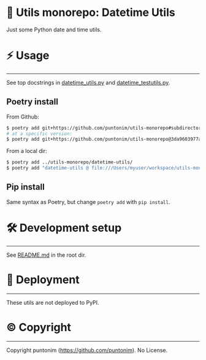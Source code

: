 **📅 Utils monorepo: Datetime Utils**
=====================================

Just some Python date and time utils.


⚡ Usage
=======

---

See top docstrings in [datetime_utils.py](datetime_utils/datetime_utils.py)
 and [datetime_testutils.py](datetime_utils/datetime_testutils.py).

Poetry install
--------------
From Github:
```sh
$ poetry add git+https://github.com/puntonim/utils-monorepo#subdirectory=datetime-utils
# at a specific version:
$ poetry add git+https://github.com/puntonim/utils-monorepo@3da9603977a5e2948429627ac83309353cca693d#subdirectory=datetime-utils
```

From a local dir:
```sh
$ poetry add ../utils-monorepo/datetime-utils/
$ poetry add "datetime-utils @ file:///Users/myuser/workspace/utils-monorepo/datetime-utils/"
```

Pip install
-----------
Same syntax as Poetry, but change `poetry add` with `pip install`.


🛠️ Development setup
====================

---

See [README.md](../README.md) in the root dir.


🚀 Deployment
=============

---

These utils are not deployed to PyPI.


©️ Copyright
============

---

Copyright puntonim (https://github.com/puntonim). No License.
